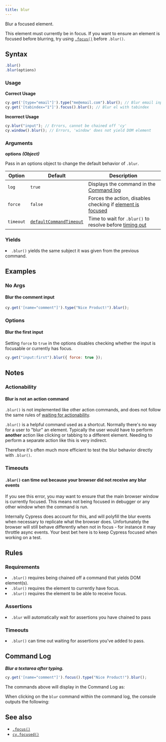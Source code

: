 ```yaml
---
title: blur
---
```


Blur a focused element.

<Alert type="warning">

This element must currently be in focus. If you want to ensure an element is focused before blurring, try using [`.focus()`](/api/commands/focus) before `.blur()`.

</Alert>

## Syntax

```javascript
.blur()
.blur(options)
```

### Usage

**<Icon name="check-circle" color="green"></Icon> Correct Usage**

```javascript
cy.get('[type="email"]').type("me@email.com").blur(); // Blur email input
cy.get('[tabindex="1"]').focus().blur(); // Blur el with tabindex
```

**<Icon name="exclamation-triangle" color="red"></Icon> Incorrect Usage**

```javascript
cy.blur("input"); // Errors, cannot be chained off 'cy'
cy.window().blur(); // Errors, 'window' does not yield DOM element
```

### Arguments

**<Icon name="angle-right"></Icon> options** **_(Object)_**

Pass in an options object to change the default behavior of `.blur`.

| Option    | Default                                                              | Description                                                                              |
| --------- | -------------------------------------------------------------------- | ---------------------------------------------------------------------------------------- |
| `log`     | `true`                                                               | Displays the command in the [Command log](/guides/core-concepts/test-runner#Command-Log) |
| `force`   | `false`                                                              | Forces the action, disables checking if [element is focused](#Requirements)              |
| `timeout` | [`defaultCommandTimeout`](/guides/references/configuration#Timeouts) | Time to wait for `.blur()` to resolve before [timing out](#Timeouts)                     |

### Yields [<Icon name="question-circle"/>](introduction-to-cypress#Subject-Management)

<List><li>`.blur()` yields the same subject it was given from the previous command.</li></List>

## Examples

### No Args

#### Blur the comment input

```javascript
cy.get('[name="comment"]').type("Nice Product!").blur();
```

### Options

#### Blur the first input

Setting `force` to `true` in the options disables checking whether the input is focusable or currently has focus.

```javascript
cy.get("input:first").blur({ force: true });
```

## Notes

### Actionability

#### Blur is not an action command

`.blur()` is not implemented like other action commands, and does not follow the same rules of [waiting for actionability](/guides/core-concepts/interacting-with-elements).

`.blur()` is a helpful command used as a shortcut. Normally there's no way for a user to "blur" an element. Typically the user would have to perform **another** action like clicking or tabbing to a different element. Needing to perform a separate action like this is very indirect.

Therefore it's often much more efficient to test the blur behavior directly with `.blur()`.

### Timeouts

#### `.blur()` can time out because your browser did not receive any blur events

If you see this error, you may want to ensure that the main browser window is currently focused. This means not being focused in debugger or any other window when the command is run.

Internally Cypress does account for this, and will polyfill the blur events when necessary to replicate what the browser does. Unfortunately the browser will still behave differently when not in focus - for instance it may throttle async events. Your best bet here is to keep Cypress focused when working on a test.

## Rules

### Requirements [<Icon name="question-circle"/>](introduction-to-cypress#Chains-of-Commands)

<List><li>`.blur()` requires being chained off a command that yields DOM element(s).</li><li>`.blur()` requires the element to currently have focus.</li><li>`.blur()` requires the element to be able to receive focus.</li></List>

### Assertions [<Icon name="question-circle"/>](introduction-to-cypress#Assertions)

<List><li>`.blur` will automatically wait for assertions you have chained to pass</li></List>

### Timeouts [<Icon name="question-circle"/>](introduction-to-cypress#Timeouts)

<List><li>`.blur()` can time out waiting for assertions you've added to pass.</li></List>

## Command Log

**_Blur a textarea after typing._**

```javascript
cy.get('[name="comment"]').focus().type("Nice Product!").blur();
```

The commands above will display in the Command Log as:

<DocsImage src="/img/api/blur/blur-input-command-log.png" alt="command log for blur" ></DocsImage>

When clicking on the `blur` command within the command log, the console outputs the following:

<DocsImage src="/img/api/blur/console-showing-blur-command.png" alt="console.log for blur" ></DocsImage>

## See also

- [`.focus()`](/api/commands/focus)
- [`cy.focused()`](/api/commands/focused)
